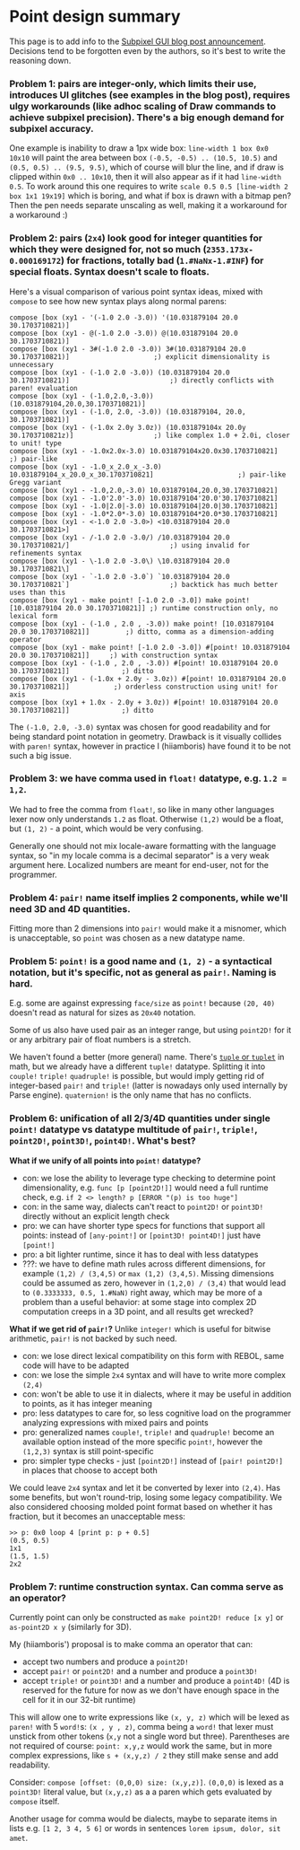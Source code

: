 # Point design summary

This page is to add info to the [Subpixel GUI blog post announcement](https://www.red-lang.org/2023/08/subpixel-gui.html).
Decisions tend to be forgotten even by the authors, so it's best to write the reasoning down.

### Problem 1: pairs are integer-only, which limits their use, introduces UI glitches (see examples in the blog post), requires ulgy workarounds (like adhoc scaling of Draw commands to achieve subpixel precision). There's a big enough demand for subpixel accuracy.

One example is inability to draw a 1px wide box: `line-width 1 box 0x0 10x10` will paint the area between box `(-0.5, -0.5) .. (10.5, 10.5)` and `(0.5, 0.5) .. (9.5, 9.5)`, which of course will blur the line, and if draw is clipped within `0x0 .. 10x10`, then it will also appear as if it had `line-width 0.5`. To work around this one requires to write `scale 0.5 0.5 [line-width 2 box 1x1 19x19]` which is boring, and what if box is drawn with a bitmap pen? Then the pen needs separate unscaling as well, making it a workaround for a workaround :)

### Problem 2: pairs (`2x4`) look good for integer quantities for which they were designed for, not so much (`2353.173x-0.000169172`) for fractions, totally bad (`1.#NaNx-1.#INF`) for special floats. Syntax doesn't scale to floats.

Here's a visual comparison of various point syntax ideas, mixed with `compose` to see how new syntax plays along normal parens:
```
compose [box (xy1 - '(-1.0 2.0 -3.0)) '(10.031879104 20.0 30.1703710821)]
compose [box (xy1 - @(-1.0 2.0 -3.0)) @(10.031879104 20.0 30.1703710821)]
compose [box (xy1 - 3#(-1.0 2.0 -3.0)) 3#(10.031879104 20.0 30.1703710821)]						;) explicit dimensionality is unnecessary
compose [box (xy1 - (-1.0 2.0 -3.0)) (10.031879104 20.0 30.1703710821)]							;) directly conflicts with paren! evaluation
compose [box (xy1 - (-1.0,2.0,-3.0)) (10.031879104,20.0,30.1703710821)]
compose [box (xy1 - (-1.0, 2.0, -3.0)) (10.031879104, 20.0, 30.1703710821)]
compose [box (xy1 - (-1.0x 2.0y 3.0z)) (10.031879104x 20.0y 30.1703710821z)]					;) like complex 1.0 + 2.0i, closer to unit! type
compose [box (xy1 - -1.0x2.0x-3.0) 10.031879104x20.0x30.1703710821]								;) pair-like
compose [box (xy1 - -1.0_x_2.0_x_-3.0) 10.031879104_x_20.0_x_30.1703710821]						;) pair-like Gregg variant
compose [box (xy1 - -1.0,2.0,-3.0) 10.031879104,20.0,30.1703710821]
compose [box (xy1 - -1.0'2.0'-3.0) 10.031879104'20.0'30.1703710821]
compose [box (xy1 - -1.0|2.0|-3.0) 10.031879104|20.0|30.1703710821]
compose [box (xy1 - -1.0*2.0*-3.0) 10.031879104*20.0*30.1703710821]
compose [box (xy1 - <-1.0 2.0 -3.0>) <10.031879104 20.0 30.1703710821>]
compose [box (xy1 - /-1.0 2.0 -3.0/) /10.031879104 20.0 30.1703710821/]							;) using invalid for refinements syntax
compose [box (xy1 - \-1.0 2.0 -3.0\) \10.031879104 20.0 30.1703710821\]
compose [box (xy1 - `-1.0 2.0 -3.0`) `10.031879104 20.0 30.1703710821`]							;) backtick has much better uses than this
compose [box (xy1 - make point! [-1.0 2.0 -3.0]) make point! [10.031879104 20.0 30.1703710821]]	;) runtime construction only, no lexical form
compose [box (xy1 - (-1.0 , 2.0 , -3.0)) make point! [10.031879104 20.0 30.1703710821]]			;) ditto, comma as a dimension-adding operator
compose [box (xy1 - make point! [-1.0 2.0 -3.0]) #[point! 10.031879104 20.0 30.1703710821]]		;) with construction syntax
compose [box (xy1 - (-1.0 , 2.0 , -3.0)) #[point! 10.031879104 20.0 30.1703710821]]				;) ditto
compose [box (xy1 - (-1.0x + 2.0y - 3.0z)) #[point! 10.031879104 20.0 30.1703710821]]			;) orderless construction using unit! for axis
compose [box (xy1 + 1.0x - 2.0y + 3.0z)) #[point! 10.031879104 20.0 30.1703710821]]				;) ditto
```
The `(-1.0, 2.0, -3.0)` syntax was chosen for good readability and for being standard point notation in geometry.
Drawback is it visually collides with `paren!` syntax, however in practice I (hiiamboris) have found it to be not such a big issue.

### Problem 3: we have comma used in `float!` datatype, e.g. `1.2 = 1,2`.

We had to free the comma from `float!`, so like in many other languages lexer now only understands `1.2` as float. Otherwise `(1,2)` would be a float, but `(1, 2)` - a point, which would be very confusing.

Generally one should not mix locale-aware formatting with the language syntax, so "in my locale comma is a decimal separator" is a very weak argument here. Localized numbers are meant for end-user, not for the programmer.

### Problem 4: `pair!` name itself implies 2 components, while we'll need 3D and 4D quantities.

Fitting more than 2 dimensions into `pair!` would make it a misnomer, which is unacceptable, so `point` was chosen as a new datatype name. 

### Problem 5: `point!` is a good name and `(1, 2)` - a syntactical notation, but it's specific, not as general as `pair!`. Naming is hard.

E.g. some are against expressing `face/size` as `point!` because `(20, 40)` doesn't read as natural for sizes as `20x40` notation.

Some of us also have used pair as an integer range, but using `point2D!` for it or any arbitrary pair of float numbers is a stretch.

We haven't found a better (more general) name. There's [`tuple` or `tuplet`](https://en.wikipedia.org/wiki/Tuple) in math, but we already have a different `tuple!` datatype. Splitting it into `couple!` `triple!` `quadruple!` is possible, but would imply getting rid of integer-based `pair!` and `triple!` (latter is nowadays only used internally by Parse engine). `quaternion!` is the only name that has no conflicts.

### Problem 6: unification of all 2/3/4D quantities under single `point!` datatype vs datatype multitude of `pair!`, `triple!`, `point2D!`, `point3D!`, `point4D!`. What's best?

**What if we unify of all points into `point!` datatype?**

* con: we lose the ability to leverage type checking to determine point dimensionality, e.g. `func [p [point2D!]]` would need a full runtime check, e.g. `if 2 <> length? p [ERROR "(p) is too huge"]`
* con: in the same way, dialects can't react to `point2D!` or `point3D!` directly without an explicit length check
* pro: we can have shorter type specs for functions that support all points: instead of `[any-point!]` or `[point3D! point4D!]` just have `[point!]`
* pro: a bit lighter runtime, since it has to deal with less datatypes
* ???: we have to define math rules across different dimensions, for example `(1,2) / (3,4,5)` or `max (1,2) (3,4,5)`. Missing dimensions could be assumed as zero, however in `(1,2,0) / (3,4)` that would lead to `(0.3333333, 0.5, 1.#NaN)` right away, which may be more of a problem than a useful behavior: at some stage into complex 2D computation creeps in a 3D point, and all results get wrecked?

**What if we get rid of `pair!`?** Unlike `integer!` which is useful for bitwise arithmetic, `pair!` is not backed by such need.

* con: we lose direct lexical compatibility on this form with REBOL, same code will have to be adapted
* con: we lose the simple `2x4` syntax and will have to write more complex `(2,4)`
* con: won't be able to use it in dialects, where it may be useful in addition to points, as it has integer meaning
* pro: less datatypes to care for, so less cognitive load on the programmer analyzing expressions with mixed pairs and points
* pro: generalized names `couple!`, `triple!` and `quadruple!` become an available option instead of the more specific `point!`, however the `(1,2,3)` syntax is still point-specific
* pro: simpler type checks - just `[point2D!]` instead of `[pair! point2D!]` in places that choose to accept both 

We could leave `2x4` syntax and let it be converted by lexer into `(2,4)`. Has some benefits, but won't round-trip, losing some legacy compatibility. We also considered choosing molded point format based on whether it has fraction, but it becomes an unacceptable mess:
```
>> p: 0x0 loop 4 [print p: p + 0.5]
(0.5, 0.5)
1x1
(1.5, 1.5)
2x2
```

### Problem 7: runtime construction syntax. Can comma serve as an operator?

Currently point can only be constructed as `make point2D! reduce [x y]` or `as-point2D x y` (similarly for 3D).

My (hiiamboris') proposal is to make comma an operator that can:
- accept two numbers and produce a `point2D!`
- accept `pair!` or `point2D!` and a number and produce a `point3D!`
- accept `triple!` or `point3D!` and a number and produce a `point4D!` (4D is reserved for the future for now as we don't have enough space in the cell for it in our 32-bit runtime)

This will allow one to write expressions like `(x, y, z)` which will be lexed as `paren!` with 5 `word!`s: `(x , y , z)`, comma being a `word!` that lexer must unstick from other tokens (`x,y` not a single word but three). Parentheses are not required of course: `point: x,y,z` would work the same, but in more complex expressions, like `s + (x,y,z) / 2` they still make sense and add readability.

Consider: `compose [offset: (0,0,0) size: (x,y,z)]`. `(0,0,0)` is lexed as a `point3D!` literal value, but `(x,y,z)` as a a paren which gets evaluated by `compose` itself.

Another usage for comma would be dialects, maybe to separate items in lists e.g. `[1 2, 3 4, 5 6]` or words in sentences `lorem ipsum, dolor, sit amet`. 

